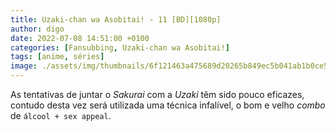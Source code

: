 ```yaml
---
title: Uzaki-chan wa Asobitai! - 11 [BD][1080p]
author: digo
date: 2022-07-08 14:51:00 +0100
categories: [Fansubbing, Uzaki-chan wa Asobitai!] 
tags: [anime, séries]
image: ./assets/img/thumbnails/6f121463a475689d20265b849ec5b041ab1b0ce5.jpeg
---
```


As tentativas de juntar o *Sakurai* com a *Uzaki* têm sido pouco eficazes, contudo desta vez será utilizada uma técnica infalível, o bom e velho *combo* de `álcool + sex appeal`.